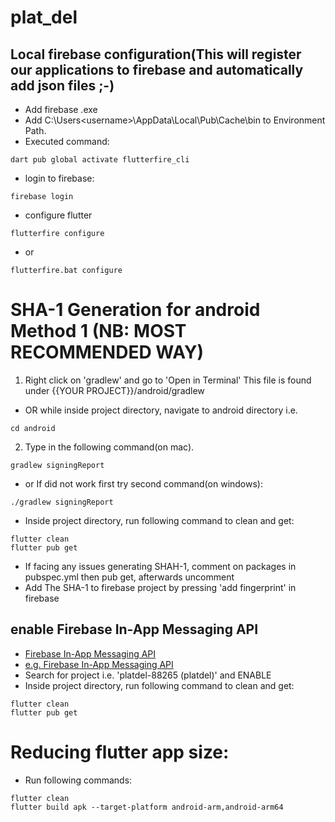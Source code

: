 # plat_del

## Local firebase configuration(This will register our applications to firebase and automatically add json files ;-)
- Add firebase .exe
- Add C:\Users\<username>\AppData\Local\Pub\Cache\bin to Environment Path.
- Executed command:
```
dart pub global activate flutterfire_cli
```
- login to firebase:
```
firebase login
```
- configure flutter
```
flutterfire configure
```
- or
```
flutterfire.bat configure
```

# SHA-1 Generation for android Method 1 (NB: MOST RECOMMENDED WAY)
1. Right click on 'gradlew' and go to 'Open in Terminal' This file is found under {{YOUR PROJECT}}/android/gradlew
- OR while inside project directory, navigate to android directory i.e.
```
cd android
```
2. Type in the following command(on mac).
```
gradlew signingReport
```
- or If did not work first try second command(on windows):
```
./gradlew signingReport
```
- Inside project directory, run following command to clean and get:
```
flutter clean
flutter pub get
```
- If facing any issues generating SHAH-1, comment on packages in pubspec.yml then pub get, afterwards uncomment
- Add The SHA-1 to firebase project by pressing 'add fingerprint' in firebase

## enable Firebase In-App Messaging API
- [Firebase In-App Messaging API](https://console.cloud.google.com/marketplace/product/google/firebaseinappmessaging.googleapis.com)
- [e.g. Firebase In-App Messaging API](https://console.cloud.google.com/marketplace/product/google/firebaseinappmessaging.googleapis.com?project=platdel-88265)
- Search for project i.e. 'platdel-88265 (platdel)' and ENABLE
- Inside project directory, run following command to clean and get:
```
flutter clean
flutter pub get
```

# Reducing flutter app size:
- Run following commands:
```
flutter clean
flutter build apk --target-platform android-arm,android-arm64
```
 